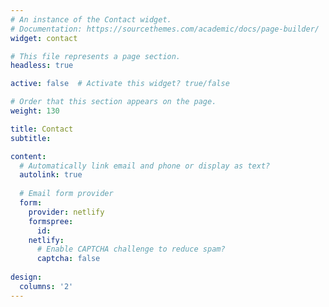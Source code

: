 ```yaml
---
# An instance of the Contact widget.
# Documentation: https://sourcethemes.com/academic/docs/page-builder/
widget: contact

# This file represents a page section.
headless: true

active: false  # Activate this widget? true/false

# Order that this section appears on the page.
weight: 130

title: Contact
subtitle:

content:
  # Automatically link email and phone or display as text?
  autolink: true
  
  # Email form provider
  form:
    provider: netlify
    formspree:
      id:
    netlify:
      # Enable CAPTCHA challenge to reduce spam?
      captcha: false
  
design:
  columns: '2'
---
```

